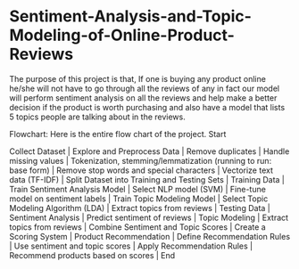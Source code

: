 # Sentiment-Analysis-and-Topic-Modeling-of-Online-Product-Reviews
The purpose of this project is that, If one is buying any product online he/she will not have to go through all the reviews of any in fact our model will perform sentiment analysis on all the reviews and help make a better decision if the product is worth purchasing and also have a model that lists 5 topics people are talking about in the reviews.

Flowchart: Here is the entire flow chart of the project. Start

Collect Dataset | Explore and Preprocess Data | Remove duplicates | Handle missing values | Tokenization, stemming/lemmatization (running to run: base form) | Remove stop words and special characters | Vectorize text data (TF-IDF) | Split Dataset into Training and Testing Sets | Training Data | Train Sentiment Analysis Model | Select NLP model (SVM) | Fine-tune model on sentiment labels | Train Topic Modeling Model | Select Topic Modeling Algorithm (LDA) | Extract topics from reviews | Testing Data | Sentiment Analysis | Predict sentiment of reviews | Topic Modeling | Extract topics from reviews | Combine Sentiment and Topic Scores | Create a Scoring System | Product Recommendation | Define Recommendation Rules | Use sentiment and topic scores | Apply Recommendation Rules | Recommend products based on scores | End
